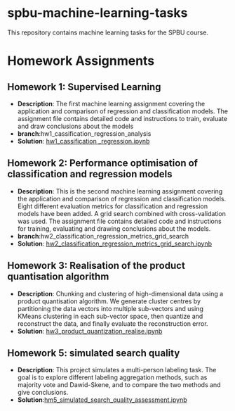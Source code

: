 # spbu-machine-learning-tasks
This repository contains machine learning tasks for the SPBU course. 


# Homework Assignments
## Homework 1: Supervised Learning
- **Description**: The first machine learning assignment covering the application and comparison of regression and classification models. The assignment file contains detailed code and instructions to train, evaluate and draw conclusions about the models
- **branch**:hw1_cassification_regression_analysis
- **Solution**: [hw1_cassification _regression.ipynb](https://github.com/guanzi96/spbu-machine-learning-tasks/blob/hw1_cassification_regression_analysis/hw1_cassification%20_regression.ipynb)




## Homework 2: Performance optimisation of classification and regression models
- **Description**: This is the second machine learning assignment covering the application and comparison of regression and classification models. Eight different evaluation metrics for classification and regression models have been added. A grid search combined with cross-validation was used. The assignment file contains detailed code and instructions for training, evaluating and drawing conclusions about the models.
- **branch**:hw2_classification_regression_metrics_grid_search
- **Solution**: [hw2_classification_regression_metrics_grid_search.ipynb](https://github.com/guanzi96/spbu-machine-learning-tasks/blob/hw2_classification_regression_metrics_grid_search/hw2_classification_regression_metrics_grid_search.ipynb)

## Homework 3: Realisation of the product quantisation algorithm
- **Description**: Chunking and clustering of high-dimensional data using a product quantisation algorithm. We generate cluster centres by partitioning the data vectors into multiple sub-vectors and using KMeans clustering in each sub-vector space, then quantize and reconstruct the data, and finally evaluate the reconstruction error.
- **Solution**: [hw3_product_quantization_realise.ipynb](https://github.com/guanzi96/spbu-machine-learning-tasks/blob/hw3_product_quantization/hw3_product_quantization_realise.ipynb)

## Homework 5: simulated search quality
- **Description**: This project simulates a multi-person labeling task. The goal is to explore different labeling aggregation methods, such as majority vote and Dawid-Skene, and to compare the two methods and give conclusions.
- **Solution**:[hm5_simulated_search_quality_assessment.ipynb](https://github.com/guanzi96/spbu-machine-learning-tasks/tree/hm5_simulated_search_quality_assessment.ipynb)
   
